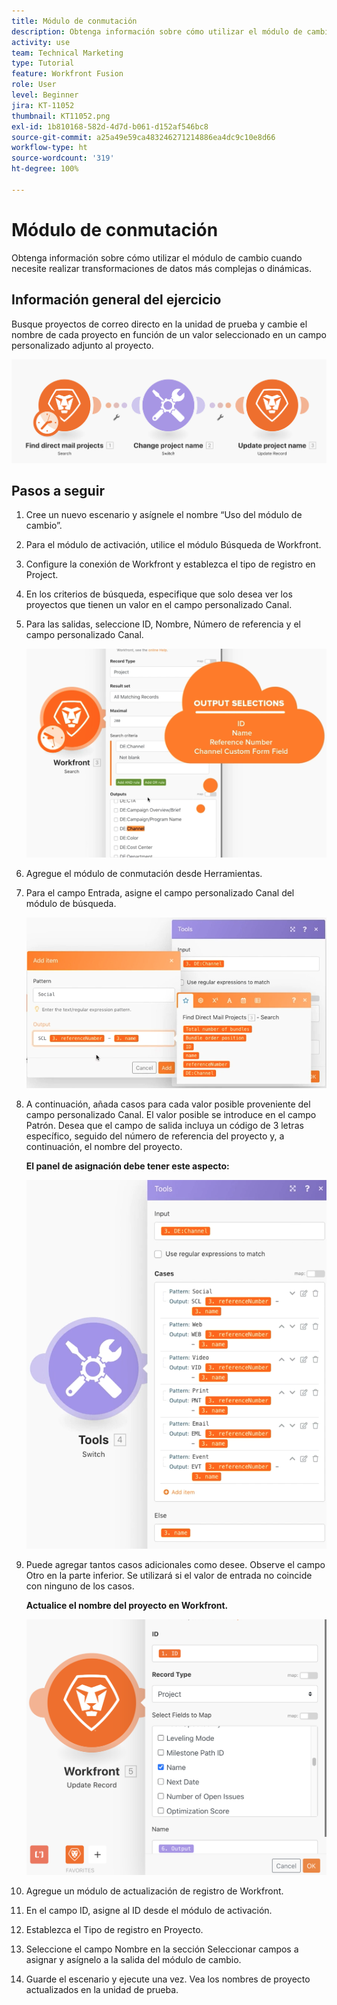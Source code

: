 ```yaml
---
title: Módulo de conmutación
description: Obtenga información sobre cómo utilizar el módulo de cambio cuando necesite realizar transformaciones de datos más complejas o dinámicas.
activity: use
team: Technical Marketing
type: Tutorial
feature: Workfront Fusion
role: User
level: Beginner
jira: KT-11052
thumbnail: KT11052.png
exl-id: 1b810168-582d-4d7d-b061-d152af546bc8
source-git-commit: a25a49e59ca483246271214886ea4dc9c10e8d66
workflow-type: ht
source-wordcount: '319'
ht-degree: 100%

---
```


# Módulo de conmutación

Obtenga información sobre cómo utilizar el módulo de cambio cuando necesite realizar transformaciones de datos más complejas o dinámicas.

## Información general del ejercicio

Busque proyectos de correo directo en la unidad de prueba y cambie el nombre de cada proyecto en función de un valor seleccionado en un campo personalizado adjunto al proyecto.

![Imagen 1 del módulo de cambio](../12-exercises/assets/switch-module-walkthrough-1.png)

## Pasos a seguir

1. Cree un nuevo escenario y asígnele el nombre “Uso del módulo de cambio”.
1. Para el módulo de activación, utilice el módulo Búsqueda de Workfront.
1. Configure la conexión de Workfront y establezca el tipo de registro en Project.
1. En los criterios de búsqueda, especifique que solo desea ver los proyectos que tienen un valor en el campo personalizado Canal.
1. Para las salidas, seleccione ID, Nombre, Número de referencia y el campo personalizado Canal.

   ![Imagen 2 del módulo de cambio](../12-exercises/assets/switch-module-walkthrough-2.png)

1. Agregue el módulo de conmutación desde Herramientas.
1. Para el campo Entrada, asigne el campo personalizado Canal del módulo de búsqueda.

   ![Imagen 2 del módulo de cambio](../12-exercises/assets/switch-module-walkthrough-3.png)

1. A continuación, añada casos para cada valor posible proveniente del campo personalizado Canal. El valor posible se introduce en el campo Patrón. Desea que el campo de salida incluya un código de 3 letras específico, seguido del número de referencia del proyecto y, a continuación, el nombre del proyecto.

   **El panel de asignación debe tener este aspecto:**

   ![Imagen 4 del módulo de cambio](../12-exercises/assets/switch-module-walkthrough-4.png)

1. Puede agregar tantos casos adicionales como desee. Observe el campo Otro en la parte inferior. Se utilizará si el valor de entrada no coincide con ninguno de los casos.

   **Actualice el nombre del proyecto en Workfront.**

   ![Imagen 5 del módulo de cambio](../12-exercises/assets/switch-module-walkthrough-5.png)

1. Agregue un módulo de actualización de registro de Workfront.
1. En el campo ID, asigne al ID desde el módulo de activación.
1. Establezca el Tipo de registro en Proyecto.
1. Seleccione el campo Nombre en la sección Seleccionar campos a asignar y asígnelo a la salida del módulo de cambio.
1. Guarde el escenario y ejecute una vez. Vea los nombres de proyecto actualizados en la unidad de prueba.

